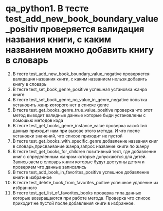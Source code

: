 # qa_python1. В тесте test_add_new_book_boundary_value_positiv проверяется валидация названия книги, с каким названием можно добавить книгу в словарь 
2. В тесте test_add_new_book_boundary_value_negative проверяется валидация названия книги, с каким названием нельзя добавить книгу в словарь
3. В тесте test_set_book_genre_positive успешная установка жанра книге
4. В тесте test_set_book_genre_no_value_in_genre_negative попытка установить жанр которого нет в списке genre 
5. В тесте test_get_books_genre_true_value_positive проверка что этот метод выводит валидные данные которые быди установлены с помощью методов кода 
6. В тесте test_get_books_genre_instance_value проверка какой тип данных приходит нам при вызове этого метода. И что после установки значений, что список приходит не пустой
7. В тесте test_get_books_with_specific_genre  добавление названия книг в словарь,присваивание жанра,запрос название книги по жанру  
8. В тесте test_get_books_for_children позитивный тест, где добавление книг с определенным жанром которые допускаются для детей. Записываем в словарь книги которые будут доступны детям и проверяем что данные записались
9. В тесте test_add_book_in_favorites_positive успешное добавление книги в избранное 
10. В тесте test_delete_book_from_favorites_poitive успешное удаление из избранного 
11. В тесте test_get_list_of_favorites_books проверка типа данных которые возвращаются при работе метода. Проверка что список приходит не пустой после добавления книги в избранное.

